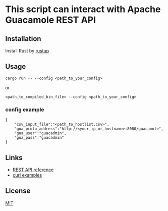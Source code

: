# This script can interact with Apache Guacamole REST API


## Installation

Install Rust by [rustup](https://rustup.rs/)

## Usage 

```cargo run -- --config <path_to_your_config>``` 

or 

```<path_to_compiled_bin_file> --config <path_to_your_config>```

### config example

```
{
    "csv_input_file":"<path_to_hostlist.csv>",
    "gua_proto_address":"http://<your_ip_or_hostname>:8080/guacamole",
    "gua_user":"guacadmin",
    "gua_pass":"guacadmin"
}

```

## Links

- [REST API reference](https://github.com/ridvanaltun/guacamole-rest-api-documentation/tree/master/docs)
- [curl examples](https://gist.github.com/atomlab/376901845c3d474d1e60e6b7a3affaae)


## License

[MIT](https://choosealicense.com/licenses/mit/)
